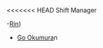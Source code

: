 <<<<<<< HEAD
Shift Manager

-[Rin](http://git.com/RinYoda))

- [Go Okumura](https://github.com/GoOkumura)n

